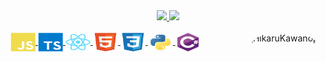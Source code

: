 <div align="center">
  <a href="https://github.com/HikaruKawano">
  <img height="150em" src="https://github-readme-stats.vercel.app/api?username=HikaruKawano&show_icons=true&theme=dracula&include_all_commits=true&count_private=true"/>
  <img height="150em" src="https://github-readme-stats.vercel.app/api/top-langs/?username=HikaruKawano&layout=compact&langs_count=7&theme=dracula"/>
</div>
<div style="display: inline_block"><br>
  <img align="center" alt="HikaruKawano-Js" height="30" width="40" src="https://raw.githubusercontent.com/devicons/devicon/master/icons/javascript/javascript-plain.svg">
  <img align="center" alt="HikaruKawano-Ts" height="30" width="40" src="https://raw.githubusercontent.com/devicons/devicon/master/icons/typescript/typescript-plain.svg">
  <img align="center" alt="HikaruKawano-React" height="30" width="40" src="https://raw.githubusercontent.com/devicons/devicon/master/icons/react/react-original.svg">
  <img align="center" alt="HikaruKawano-HTML" height="30" width="40" src="https://raw.githubusercontent.com/devicons/devicon/master/icons/html5/html5-original.svg">
  <img align="center" alt="HikaruKawano-CSS" height="30" width="40" src="https://raw.githubusercontent.com/devicons/devicon/master/icons/css3/css3-original.svg">
  <img align="center" alt="HikaruKawano-Python" height="30" width="40" src="https://raw.githubusercontent.com/devicons/devicon/master/icons/python/python-original.svg">
  <img align="center" alt="HikaruKawano-Csharp" height="30" width="40" src="https://raw.githubusercontent.com/devicons/devicon/master/icons/csharp/csharp-original.svg">
  <img align="right" alt="HikaruKawanopic" height="150" style="border-radius:50px;" src="https://www.google.com/imgres?imgurl=https%3A%2F%2Flookaside.fbsbx.com%2Flookaside%2Fcrawler%2Fmedia%2F%3Fmedia_id%3D100063558438236&imgrefurl=https%3A%2F%2Fwww.facebook.com%2Fsaowalpapers%2F&tbnid=4JMfWIhFjUD7zM&vet=12ahUKEwjfneDxzKH6AhX8OLkGHdE8CPEQMygKegUIARDRAQ..i&docid=mz2i8fNa5I8vGM&w=1920&h=1079&q=sword%20art%20online%20wallpaper&ved=2ahUKEwjfneDxzKH6AhX8OLkGHdE8CPEQMygKegUIARDRAQ">
</div>
